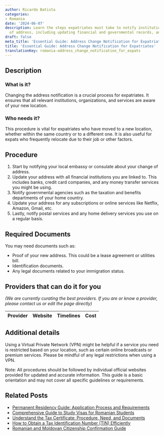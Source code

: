 ```yaml
---
author: Ricardo Batista
categories:
- Romania
date: '2024-06-07'
description: Learn the steps expatriates must take to notify institutions of a change
  of address, including updating financial and governmental records, and postal services.
draft: false
meta_title: 'Essential Guide: Address Change Notification for Expatriates'
title: 'Essential Guide: Address Change Notification for Expatriates'
translationKey: romania-address_change_notification_for_expats
---
```


## Description
### What is it?
Changing the address notification is a crucial process for expatriates. It ensures that all relevant institutions, organizations, and services are aware of your new location.

### Who needs it?
This procedure is vital for expatriates who have moved to a new location, whether within the same country or to a different one. It is also useful for expats who frequently relocate due to their job or other factors.

## Procedure
1. Start by notifying your local embassy or consulate about your change of address. 
2. Update your address with all financial institutions you are linked to. This includes banks, credit card companies, and any money transfer services you might be using.
3. Notify governmental agencies such as the taxation and benefits departments of your home country.
4. Update your address for any subscriptions or online services like Netflix, Amazon, Gmail, etc.
5. Lastly, notify postal services and any home delivery services you use on a regular basis.

## Required Documents
You may need documents such as:
- Proof of your new address. This could be a lease agreement or utilities bill.
- Identification documents.
- Any legal documents related to your immigration status.

## Providers that can do it for you

_(We are currently curating the best providers. If you are or know a provider, please contact us or edit the page directly)_

| Provider        |     Website     |     Timelines    |       Cost      |
| :-------------: | :-------------: |  :-------------: | :-------------: |

## Additional details
Using a Virtual Private Network (VPN) might be helpful if a service you need is restricted based on your location, such as certain online broadcasts or premium services. Please be mindful of any legal restrictions when using a VPN.

Note: All procedures should be followed by individual official websites provided for updated and accurate information. This guide is a basic orientation and may not cover all specific guidelines or requirements.


## Related Posts

- [Permanent Residency Guide: Application Process and Requirements](https://tramitit.com/guides/romania/permanent_residency_application/)
- [Comprehensive Guide to Study Visas for Romanian Students](https://tramitit.com/guides/romania/obtaining_study_visa/)
- [Understand the Tax Certificate: Procedure, Need, and Documents](https://tramitit.com/guides/romania/tax_certificate/)
- [How to Obtain a Tax Identification Number (TIN) Efficiently](https://tramitit.com/guides/romania/obtaining_tax_identification_number_(tin)/)
- [Romanian and Moldovan Citizenship Confirmation Guide](https://tramitit.com/guides/romania/citizenship_confirmation/)